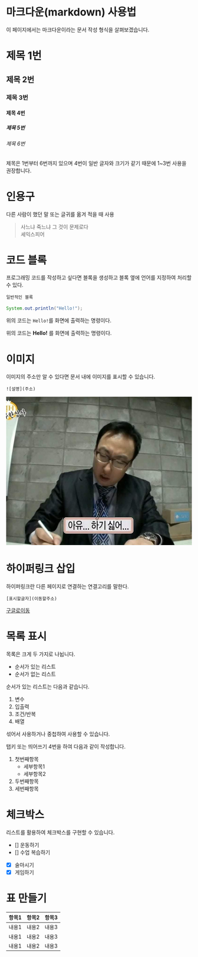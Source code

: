 # 마크다운(markdown) 사용법

이 페이지에서는 마크다운이라는 문서 작성 형식을 살펴보겠습니다.

# 제목 1번
## 제목 2번
### 제목 3번
#### 제목 4번
##### 제목 5번
###### 제목 6번

제목은 1번부터 6번까지 있으며
4번이 일반 글자와 크기가 같기 때문에 1~3번 사용을 권장합니다.

# 인용구

다른 사람이 했던 말 또는 글귀를 옮겨 적을 때 사용

> 사느냐 죽느냐 그 것이 문제로다  
> 셰익스피어


 # 코드 블록

프로그래밍 코드를 작성하고 싶다면
블록을 생성하고 블록 옆에 언어를 지정하여 처리할 수 있다.


```
일반적인 블록
```

```java
System.out.println("Hello!");
```

위의 코드는 `Hello!`를 화면에 출력하는 명령이다.

위의 코드는 **Hello!** 를 화면에 출력하는 명령이다.


# 이미지

이미지의 주소만 알 수 있다면 문서 내에 이미지를 표시할 수 있습니다.

```
![설명](주소)
```

![이미지](https://raw.githubusercontent.com/juyeonjo21/jy21/c4e604f7868988d022c9496f89c157ce15776985/%EA%B9%83%ED%97%88%EB%B8%8C%20%EC%82%AC%EC%A7%84.jpg)


# 하이퍼링크 삽입

하이퍼링크란 다른 페이지로 연결하는 연결고리를 말한다.

```
[표시할글자](이동할주소)
```

[구글로이동](https://www.google.com/)


# 목록 표시

목록은 크게 두 가지로 나뉩니다.

- 순서가 있는 리스트
- 순서가 없는 리스트

순서가 있는 리스트는 다음과 같습니다.

1. 변수
2. 입출력
3. 조건/반복
4. 배열

섞어서 사용하거나 중첩하여 사용할 수 있습니다.

탭키 또는 띄어쓰기 4번을 하여 다음과 같이 작성합니다.

1. 첫번째항목
    - 세부항목1 
    - 세부항목2 
3. 두번째항목
4. 세번째항목
# 체크박스

리스트를 활용하여 체크박스를 구현할 수 있습니다.

- [] 운동하기
- [] 수업 복습하기
- [x] 술마시기
- [x] 게임하기

# 표 만들기

| 항목1 | 항목2 | 항목3 |
| :--- | :---: | ---: |
| 내용1 | 내용2 | 내용3 |
| 내용1 | 내용2 | 내용3 |
| 내용1 | 내용2 | 내용3 |

